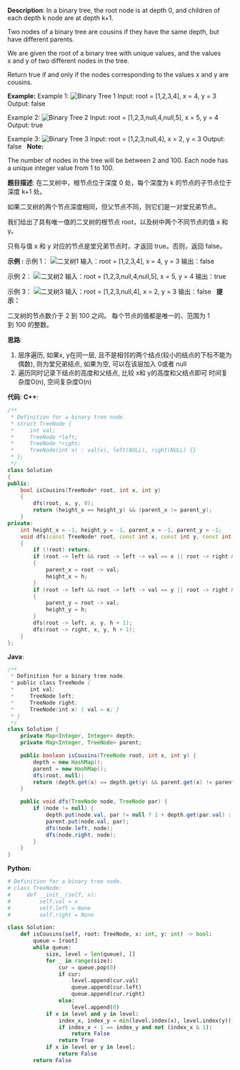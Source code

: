 __Description__:
In a binary tree, the root node is at depth 0, and children of each depth k node are at depth k+1.

Two nodes of a binary tree are cousins if they have the same depth, but have different parents.

We are given the root of a binary tree with unique values, and the values x and y of two different nodes in the tree.

Return true if and only if the nodes corresponding to the values x and y are cousins.

__Example:__
Example 1:
![Binary Tree 1](https://assets.leetcode-cn.com/aliyun-lc-upload/uploads/2019/02/16/q1248-01.png)
Input: root = [1,2,3,4], x = 4, y = 3
Output: false

Example 2:
![Binary Tree 2](https://assets.leetcode-cn.com/aliyun-lc-upload/uploads/2019/02/16/q1248-02.png)
Input: root = [1,2,3,null,4,null,5], x = 5, y = 4
Output: true

Example 3:
![Binary Tree 3](https://assets.leetcode-cn.com/aliyun-lc-upload/uploads/2019/02/16/q1248-03.png)
Input: root = [1,2,3,null,4], x = 2, y = 3
Output: false
 
__Note:__

The number of nodes in the tree will be between 2 and 100.
Each node has a unique integer value from 1 to 100.

__题目描述__:
在二叉树中，根节点位于深度 0 处，每个深度为 k 的节点的子节点位于深度 k+1 处。

如果二叉树的两个节点深度相同，但父节点不同，则它们是一对堂兄弟节点。

我们给出了具有唯一值的二叉树的根节点 root，以及树中两个不同节点的值 x 和 y。

只有与值 x 和 y 对应的节点是堂兄弟节点时，才返回 true。否则，返回 false。

__示例 :__
示例 1：
![二叉树1](https://assets.leetcode-cn.com/aliyun-lc-upload/uploads/2019/02/16/q1248-01.png)
输入：root = [1,2,3,4], x = 4, y = 3
输出：false

示例 2：
![二叉树2](https://assets.leetcode-cn.com/aliyun-lc-upload/uploads/2019/02/16/q1248-02.png)
输入：root = [1,2,3,null,4,null,5], x = 5, y = 4
输出：true

示例 3：
![二叉树3](https://assets.leetcode-cn.com/aliyun-lc-upload/uploads/2019/02/16/q1248-03.png)
输入：root = [1,2,3,null,4], x = 2, y = 3
输出：false
 
__提示：__

二叉树的节点数介于 2 到 100 之间。
每个节点的值都是唯一的、范围为 1 到 100 的整数。

__思路__:
1. 层序遍历, 如果x, y在同一层, 且不是相邻的两个结点(较小的结点的下标不能为偶数), 则为堂兄弟结点, 如果为空, 可以在该层加入 0或者 null
2. 遍历同时记录下结点的高度和父结点, 比较 x和 y的高度和父结点即可
时间复杂度O(n), 空间复杂度O(n)

__代码__:
__C++__:
```C++
/**
 * Definition for a binary tree node.
 * struct TreeNode {
 *     int val;
 *     TreeNode *left;
 *     TreeNode *right;
 *     TreeNode(int x) : val(x), left(NULL), right(NULL) {}
 * };
 */
class Solution 
{
public:
    bool isCousins(TreeNode* root, int x, int y) 
    {
        dfs(root, x, y, 0);
        return (height_x == height_y) && (parent_x != parent_y);
    }
private:
    int height_x = -1, height_y = -1, parent_x = -1, parent_y = -1;
    void dfs(const TreeNode* root, const int x, const int y, const int h)
    {
        if (!root) return;
        if (root -> left && root -> left -> val == x || root -> right && root -> right -> val == x)
        {
            parent_x = root -> val;
            height_x = h;
        }
        if (root -> left && root -> left -> val == y || root -> right && root -> right -> val == y)
        {
            parent_y = root -> val;
            height_y = h;
        }
        dfs(root -> left, x, y, h + 1);
        dfs(root -> right, x, y, h + 1);
    }
};
```

__Java__:
```Java
/**
 * Definition for a binary tree node.
 * public class TreeNode {
 *     int val;
 *     TreeNode left;
 *     TreeNode right;
 *     TreeNode(int x) { val = x; }
 * }
 */
class Solution {
    private Map<Integer, Integer> depth;
    private Map<Integer, TreeNode> parent;

    public boolean isCousins(TreeNode root, int x, int y) {
        depth = new HashMap();
        parent = new HashMap();
        dfs(root, null);
        return (depth.get(x) == depth.get(y) && parent.get(x) != parent.get(y));
    }

    public void dfs(TreeNode node, TreeNode par) {
        if (node != null) {
            depth.put(node.val, par != null ? 1 + depth.get(par.val) : 0);
            parent.put(node.val, par);
            dfs(node.left, node);
            dfs(node.right, node);
        }
    }
}
```

__Python__:
```Python
# Definition for a binary tree node.
# class TreeNode:
#     def __init__(self, x):
#         self.val = x
#         self.left = None
#         self.right = None

class Solution:
    def isCousins(self, root: TreeNode, x: int, y: int) -> bool:
        queue = [root]
        while queue:
            size, level = len(queue), []
            for _ in range(size):
                cur = queue.pop(0)
                if cur:
                    level.append(cur.val)
                    queue.append(cur.left)
                    queue.append(cur.right)
                else:
                    level.append(0)
            if x in level and y in level:
                index_x, index_y = min(level.index(x), level.index(y)), max(level.index(x), level.index(y))
                if index_x + 1 == index_y and not (index_x & 1):
                    return False
                return True
            if x in level or y in level:
                return False
        return False
```